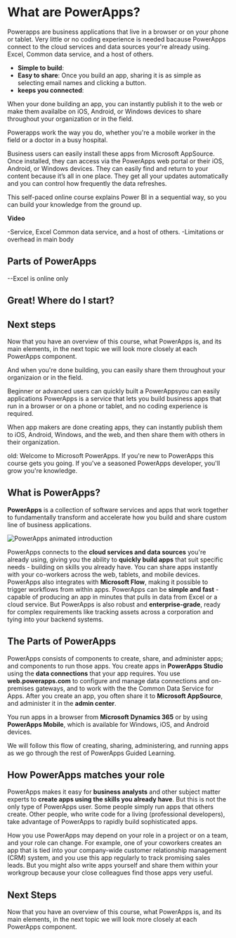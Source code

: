 # What are PowerApps?
Powerapps are business applications that live in a browser or on your phone or tablet. Very little or no coding experience is needed bacause PowerApps connect to the cloud services and data sources your're already using. Excel, Common data service, and a host of others.
- **Simple to build**:
- **Easy to share**: Once you build an app, sharing it is as simple as selecting email names and clicking a button.
- **keeps you connected**: 

When your done building an app, you can instantly publish it to the web or make them availalbe on iOS, Android, or Windows devices to share throughout your organization or in the field.

Powerapps work the way you do, whether you're a mobile worker in the field or a doctor in a busy hospital.

Business users can easily install these apps from Microsoft AppSource. Once installed, they can access via the PowerApps web portal or their iOS, Android, or Windows devices. They can easily find and return to your content because it’s all in one place. They get all your updates automatically and you can control how frequently the data refreshes.

This self-paced online course explains Power BI in a sequential way, so you can build your knowledge from the ground up.

**Video**

-Service, Excel Common data service, and a host of others.
-Limitations or overhead in main body

## Parts of PowerApps
--Excel is online only


## Great! Where do I start?

## Next steps
Now that you have an overview of this course, what PowerApps is, and its main elements, in the next topic we will look more closely at each PowerApps component.


And when you're done building, you can easily share them throughout your organizaion or in the field.


Beginner or advanced users can quickly built a PowerAppsyou can easily applications PowerApps is a service that lets you build business apps that run in a browser or on a phone or tablet, and no coding experience is required. 

When app makers are done creating apps, they can instantly publish them to iOS, Android, Windows, and the web, and then share them with others in their organization.



old:
Welcome to Microsoft PowerApps. If you're new to PowerApps this course gets you going. If you've a seasoned PowerApps developer, you'll grow you're knowledge. 

## What is PowerApps?
**PowerApps** is a collection of software services and apps that work together to fundamentally transform and accelerate how you build and share custom line of business applications.

![PowerApps animated introduction](./media/learning-introducing-powerapps/powerapps-intro.gif)

PowerApps connects to the **cloud services and data sources** you're already using, giving you the ability to **quickly build apps** that suit specific needs - building on skills you already have. You can share apps instantly with your co-workers across the web, tablets, and mobile devices. PowerApps also integrates with **Microsoft Flow**, making it possible to trigger workflows from within apps. PowerApps can be **simple and fast**  -  capable of producing an app in minutes that pulls in data from Excel or a cloud service. But PowerApps is also robust and **enterprise-grade**, ready for complex requirements like tracking assets across a corporation and tying into your backend systems.

## The Parts of PowerApps
PowerApps consists of components to create, share, and administer apps; and components to run those apps. You create apps in  **PowerApps Studio** using the **data connections** that your app requires. You use **web.powerapps.com** to configure and manage data connections and on-premises gateways, and to work with the the Common Data Service for Apps. After you create an app, you often share it to **Microsoft AppSource**, and administer it in the **admin center**.

You run apps in a browser from **Microsoft Dynamics 365** or by using **PowerApps Mobile**, which is available for Windows, iOS, and Android devices.

We will follow this flow of creating, sharing, administering, and running apps as we go through the rest of PowerApps Guided Learning.

## How PowerApps matches your role
PowerApps makes it easy for **business analysts** and other subject matter experts to **create apps using the skills you already have**. But this is not the only type of PowerApps user. Some people simply run apps that others create. Other people, who write code for a living (professional developers), take advantage of PowerApps to rapidly build sophisticated apps.

How you use PowerApps may depend on your role in a project or on a team, and your role can change. For example, one of your coworkers creates an app that is tied into your company-wide customer relationship management (CRM) system, and you use this app regularly to track promising sales leads. But you might also write apps yourself and share them within your workgroup because your close colleagues find those apps very useful.

## Next Steps
Now that you have an overview of this course, what PowerApps is, and its main elements, in the next topic we will look more closely at each PowerApps component.


